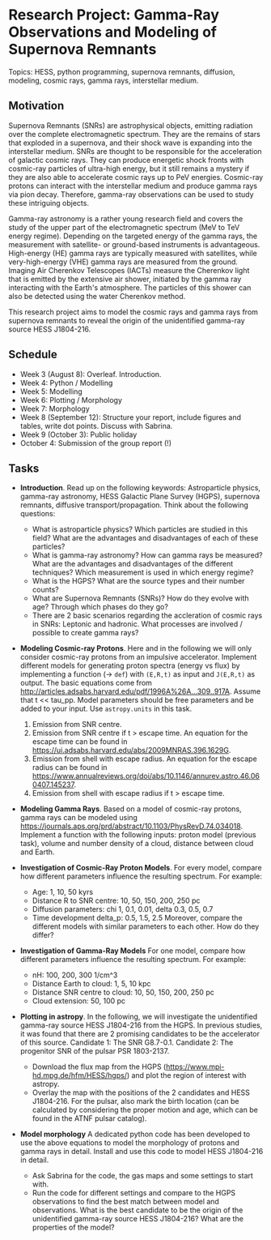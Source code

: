 # Research Project: Gamma-Ray Observations and Modeling of Supernova Remnants

Topics: HESS, python programming, supernova remnants, diffusion, modeling, cosmic rays, gamma rays, interstellar medium.

## Motivation
Supernova Remnants (SNRs) are astrophysical objects, emitting radiation over the complete electromagnetic spectrum.
They are the remains of stars that exploded in a supernova, and their shock wave is expanding into the interstellar medium. 
SNRs are thought to be responsible for the acceleration of galactic cosmic rays.
They can produce energetic shock fronts with cosmic-ray particles of ultra-high energy, but it still remains a mystery if they are also able to accelerate cosmic rays up to PeV energies. 
Cosmic-ray protons can interact with the interstellar medium and produce gamma rays via pion decay. 
Therefore, gamma-ray observations can be used to study these intriguing objects.

Gamma-ray astronomy is a rather young research field and covers the study of the upper part of the electromagnetic spectrum (MeV to TeV energy regime). Depending on the targeted energy of the gamma rays, the measurement with satellite- or ground-based instruments is advantageous. High-energy (HE) gamma rays are typically measured with satellites, while very-high-energy (VHE) gamma rays are measured from the ground. Imaging Air Cherenkov Telescopes (IACTs) measure the Cherenkov light that is emitted by the extensive air shower, initiated by the gamma ray interacting with the Earth's atmosphere. The particles of this shower can also be detected using the water Cherenkov method.

This research project aims to model the cosmic rays and gamma rays from supernova remnants to reveal the origin of the unidentified gamma-ray source HESS J1804-216.


## Schedule
* Week 3 (August 8): Overleaf. Introduction.
* Week 4: Python / Modelling
* Week 5: Modelling
* Week 6: Plotting / Morphology
* Week 7: Morphology
* Week 8 (September 12): Structure your report, include figures and tables, write dot points. Discuss with Sabrina.
* Week 9 (October 3): Public holiday
* October 4: Submission of the group report (!)


## Tasks

* **Introduction**. Read up on the following keywords: Astroparticle physics, gamma-ray astronomy, HESS Galactic Plane Survey (HGPS), supernova remnants, diffusive transport/propagation. 
Think about the following questions: 
    - What is astroparticle physics? Which particles are studied in this field? What are the advantages and disadvantages of each of these particles?
    - What is gamma-ray astronomy? How can gamma rays be measured? What are the advantages and disadvantages of the different techniques? Which measurement is used in which energy regime? 
    - What is the HGPS? What are the source types and their number counts?
    - What are Supernova Remnants (SNRs)? How do they evolve with age? Through which phases do they go?
    - There are 2 basic scenarios regarding the accleration of cosmic rays in SNRs: Leptonic and hadronic. What processes are involved / possible to create gamma rays?
    
* **Modeling Cosmic-ray Protons**. Here and in the following we will only consider cosmic-ray protons from an impulsive accelerator. Implement different models for generating proton spectra (energy vs flux) by implementing a function (-> `def`) with `(E,R,t)` as input and `J(E,R,t)` as output. The basic equations come from http://articles.adsabs.harvard.edu/pdf/1996A%26A...309..917A. Assume that t << tau_pp. Model parameters should be free parameters and be added to your input. Use `astropy.units` in this task.

    1. Emission from SNR centre.
    2. Emission from SNR centre if t > escape time. An equation for the escape time can be found in https://ui.adsabs.harvard.edu/abs/2009MNRAS.396.1629G.
    3. Emission from shell with escape radius. An equation for the escape radius can be found in https://www.annualreviews.org/doi/abs/10.1146/annurev.astro.46.060407.145237.
    4. Emission from shell with escape radius if t > escape time.

* **Modeling Gamma Rays**. Based on a model of cosmic-ray protons, gamma rays can be modeled using https://journals.aps.org/prd/abstract/10.1103/PhysRevD.74.034018. Implement a function with the following inputs: proton model (previous task), volume and number density of a cloud, distance between cloud and Earth. 

* **Investigation of Cosmic-Ray Proton Models**. For every model, compare how different parameters influence the resulting spectrum. For example:
    - Age: 1, 10, 50 kyrs
    - Distance R to SNR centre: 10, 50, 150, 200, 250 pc
    - Diffusion parameters: chi 1, 0.1, 0.01, delta 0.3, 0.5, 0.7
    - Time development delta_p: 0.5, 1.5, 2.5
Moreover, compare the different models with similar parameters to each other. How do they differ?

* **Investigation of Gamma-Ray Models** For one model, compare how different parameters influence the resulting spectrum. For example:
    - nH: 100, 200, 300 1/cm^3
    - Distance Earth to cloud: 1, 5, 10 kpc
    - Distance SNR centre to cloud: 10, 50, 150, 200, 250 pc
    - Cloud extension: 50, 100 pc

* **Plotting in astropy**. In the following, we will investigate the unidentified gamma-ray source HESS J1804-216 from the HGPS. In previous studies, it was found that there are 2 promising candidates to be the accelerator of this source. Candidate 1: The SNR G8.7-0.1. Candidate 2: The progenitor SNR of the pulsar PSR 1803-2137. 
    - Download the flux map from the HGPS (https://www.mpi-hd.mpg.de/hfm/HESS/hgps/) and plot the region of interest with astropy.
    - Overlay the map with the positions of the 2 candidates and HESS J1804-216. For the pulsar, also mark the birth location (can be calculated by considering the proper motion and age, which can be found in the ATNF pulsar catalog).

* **Model morphology** A dedicated python code has been developed to use the above equations to model the morphology of protons and gamma rays in detail. Install and use this code to model HESS J1804-216 in detail. 
    - Ask Sabrina for the code, the gas maps and some settings to start with.
    - Run the code for different settings and compare to the HGPS observations to find the best match between model and observations.
What is the best candidate to be the origin of the unidentified gamma-ray source HESS J1804-216? What are the properties of the model?
